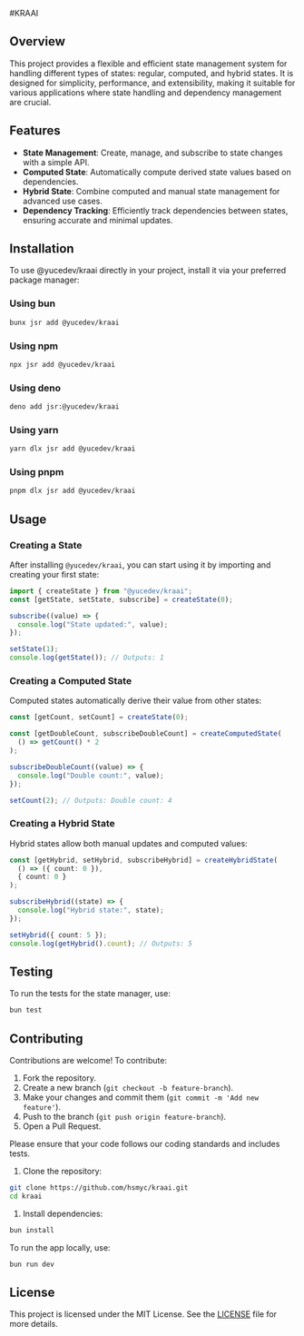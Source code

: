 #KRAAI

## Overview

This project provides a flexible and efficient state management system for handling different types of states: regular, computed, and hybrid states. It is designed for simplicity, performance, and extensibility, making it suitable for various applications where state handling and dependency management are crucial.

## Features

- **State Management**: Create, manage, and subscribe to state changes with a simple API.
- **Computed State**: Automatically compute derived state values based on dependencies.
- **Hybrid State**: Combine computed and manual state management for advanced use cases.
- **Dependency Tracking**: Efficiently track dependencies between states, ensuring accurate and minimal updates.

## Installation

To use @yucedev/kraai directly in your project, install it via your preferred package manager:

### Using bun

```bash
bunx jsr add @yucedev/kraai
```

### Using npm

```bash
npx jsr add @yucedev/kraai
```

### Using deno

```bash
deno add jsr:@yucedev/kraai
```

### Using yarn

```bash
yarn dlx jsr add @yucedev/kraai
```

### Using pnpm

```bash
pnpm dlx jsr add @yucedev/kraai
```

## Usage

### Creating a State

After installing `@yucedev/kraai`, you can start using it by importing and creating your first state:

```typescript
import { createState } from "@yucedev/kraai";
const [getState, setState, subscribe] = createState(0);

subscribe((value) => {
  console.log("State updated:", value);
});

setState(1);
console.log(getState()); // Outputs: 1
```

### Creating a Computed State

Computed states automatically derive their value from other states:

```typescript
const [getCount, setCount] = createState(0);

const [getDoubleCount, subscribeDoubleCount] = createComputedState(
  () => getCount() * 2
);

subscribeDoubleCount((value) => {
  console.log("Double count:", value);
});

setCount(2); // Outputs: Double count: 4
```

### Creating a Hybrid State

Hybrid states allow both manual updates and computed values:

```typescript
const [getHybrid, setHybrid, subscribeHybrid] = createHybridState(
  () => ({ count: 0 }),
  { count: 0 }
);

subscribeHybrid((state) => {
  console.log("Hybrid state:", state);
});

setHybrid({ count: 5 });
console.log(getHybrid().count); // Outputs: 5
```

## Testing

To run the tests for the state manager, use:

```bash
bun test
```

## Contributing

Contributions are welcome! To contribute:

1. Fork the repository.
2. Create a new branch (`git checkout -b feature-branch`).
3. Make your changes and commit them (`git commit -m 'Add new feature'`).
4. Push to the branch (`git push origin feature-branch`).
5. Open a Pull Request.

Please ensure that your code follows our coding standards and includes tests.

1. Clone the repository:

```bash
git clone https://github.com/hsmyc/kraai.git
cd kraai
```

1. Install dependencies:

```bash
bun install
```

To run the app locally, use:

```bash
bun run dev
```

## License

This project is licensed under the MIT License. See the [LICENSE](LICENSE) file for more details.
